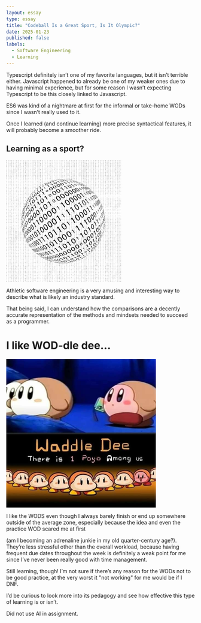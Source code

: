 ```yaml
---
layout: essay
type: essay
title: "Codeball Is a Great Sport, Is It Olympic?"
date: 2025-01-23
published: false
labels:
  - Software Engineering
  - Learning
---
```


Typescript definitely isn’t one of my favorite languages, but it isn’t terrible either. Javascript happened to already be one of my weaker ones due to having minimal experience, but for some reason I wasn’t expecting Typescript to be this closely linked to Javascript.  

ES6 was kind of a nightmare at first for the informal or take-home WODs since I wasn’t really used to it.  

Once I learned (and continue learning) more precise syntactical features, it will probably become a smoother ride.  


## Learning as a sport?  


<p><img width="307px" height="325px" src="../img/codeball.jpg" align="center"></p>  

Athletic software engineering is a very amusing and interesting way to describe what is likely an industry standard.  

That being said, I can understand how the comparisons are a decently accurate representation of the methods and mindsets needed to succeed as a programmer.  


# I like WOD-dle dee...  


<p><img width="400px"  src="../img/waddle.jpg" align="center"></p>  

I like the WODS even though I always barely finish or end up somewhere outside of the average zone, especially because the idea and even the practice WOD scared me at first  

(am I becoming an adrenaline junkie in my old quarter-century age?). They’re less stressful other than the overall workload, because having frequent due dates throughout the week is definitely a weak point for me since I’ve never been really good with time management.  

Still learning, though! I’m not sure if there’s any reason for the WODs not to be good practice, at the very worst it "not working" for me would be if I DNF.  

I’d be curious to look more into its pedagogy and see how effective this type of learning is or isn’t.  

Did not use AI in assignment.
